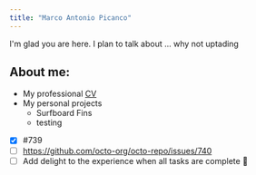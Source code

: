 ```yaml
---
title: "Marco Antonio Picanco"
---
```


I'm glad you are here. I plan to talk about ...
why not uptading 

## About me: 
- My professional [CV](/assets/RESUME_MARCOPICANCO.pdf)
- My personal projects
  - Surfboard Fins
  - testing  
  


- [x] #739
- [ ] https://github.com/octo-org/octo-repo/issues/740
- [ ] Add delight to the experience when all tasks are complete :tada:
